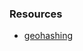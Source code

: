 ### Resources
- [geohashing](https://www.youtube.com/watch?v=UaMzra18TD8&ab_channel=JimO%27Flaherty)
